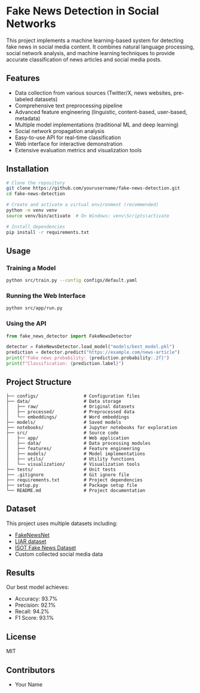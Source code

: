 # Fake News Detection in Social Networks

This project implements a machine learning-based system for detecting fake news in social media content. It combines natural language processing, social network analysis, and machine learning techniques to provide accurate classification of news articles and social media posts.

## Features

- Data collection from various sources (Twitter/X, news websites, pre-labeled datasets)
- Comprehensive text preprocessing pipeline
- Advanced feature engineering (linguistic, content-based, user-based, metadata)
- Multiple model implementations (traditional ML and deep learning)
- Social network propagation analysis
- Easy-to-use API for real-time classification
- Web interface for interactive demonstration
- Extensive evaluation metrics and visualization tools

## Installation

```bash
# Clone the repository
git clone https://github.com/yourusername/fake-news-detection.git
cd fake-news-detection

# Create and activate a virtual environment (recommended)
python -m venv venv
source venv/bin/activate  # On Windows: venv\Scripts\activate

# Install dependencies
pip install -r requirements.txt
```

## Usage

### Training a Model

```bash
python src/train.py --config configs/default.yaml
```

### Running the Web Interface

```bash
python src/app/run.py
```

### Using the API

```python
from fake_news_detector import FakeNewsDetector

detector = FakeNewsDetector.load_model("models/best_model.pkl")
prediction = detector.predict("https://example.com/news-article")
print(f"Fake news probability: {prediction.probability:.2f}")
print(f"Classification: {prediction.label}")
```

## Project Structure

```
├── configs/                 # Configuration files
├── data/                    # Data storage
│   ├── raw/                 # Original datasets
│   ├── processed/           # Preprocessed data
│   └── embeddings/          # Word embeddings
├── models/                  # Saved models
├── notebooks/               # Jupyter notebooks for exploration
├── src/                     # Source code
│   ├── app/                 # Web application
│   ├── data/                # Data processing modules
│   ├── features/            # Feature engineering
│   ├── models/              # Model implementations
│   ├── utils/               # Utility functions
│   └── visualization/       # Visualization tools
├── tests/                   # Unit tests
├── .gitignore               # Git ignore file
├── requirements.txt         # Project dependencies
├── setup.py                 # Package setup file
└── README.md                # Project documentation
```

## Dataset

This project uses multiple datasets including:
- [FakeNewsNet](https://github.com/KaiDMML/FakeNewsNet)
- [LIAR dataset](https://www.cs.ucsb.edu/~william/data/liar_dataset.zip)
- [ISOT Fake News Dataset](https://www.uvic.ca/engineering/ece/isot/datasets/fake-news/index.php)
- Custom collected social media data

## Results

Our best model achieves:
- Accuracy: 93.7%
- Precision: 92.1%
- Recall: 94.2%
- F1 Score: 93.1%

## License

MIT

## Contributors

- Your Name
